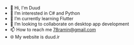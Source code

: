 - 👋 Hi, I'm Duud
- 👀 I’m interested in C# and Python
- 🌱 I’m currently learning Flutter
- 💞️ I’m looking to collaborate on desktop app development
- 📫 How to reach me 78ramin@gmail.com
- 🌐 My website is duud.ir
